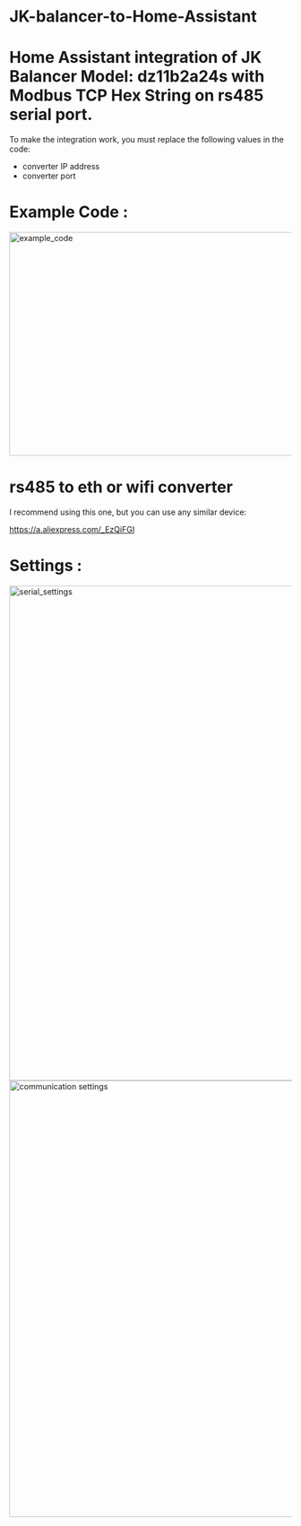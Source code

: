 # JK-balancer-to-Home-Assistant

# Home Assistant integration of JK Balancer Model: dz11b2a24s with Modbus TCP Hex String on rs485 serial port.

To make the integration work, you must replace the following values in the code:

- converter IP address
- converter port

# Example Code :

<img width="866" height="399" alt="example_code" src="https://github.com/user-attachments/assets/b51ff176-a497-424a-aaee-422952d86fd4" />


# rs485 to eth or wifi converter

I recommend using this one, but you can use any similar device:

https://a.aliexpress.com/_EzQiFGI

# Settings : 

<img width="946" height="883" alt="serial_settings" src="https://github.com/user-attachments/assets/cc2a24dd-def2-449f-a4d4-b40ccf302d57" />

<img width="952" height="779" alt="communication settings" src="https://github.com/user-attachments/assets/f7af7b98-3e9f-4923-8c24-4d5631bc9ca2" />


